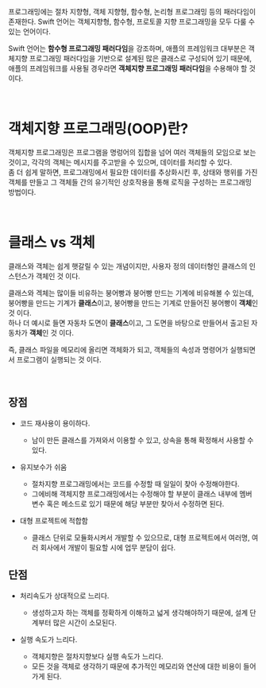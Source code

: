 프로그래밍에는 절차 지향형, 객체 지향형, 함수형, 논리형 프로그래밍 등의 패러다임이 존재한다. Swift 언어는 객체지향형, 함수형, 프로토콜 지향 프로그래밍을 모두 다룰 수 있는 언어이다.

Swift 언어는 **함수형 프로그래밍 패러다임**을 강조하며, 애플의 프레임워크 대부분은 객체지향 프로그래밍 패러다임을 기반으로 설계된 많은 클래스로 구성되어 있기 때문에, 애플의 프레임워크를 사용될 경우라면 **객체지향 프로그래밍 패러다임**을 수용해야 할 것이다.

<br>

# 객체지향 프로그래밍(OOP)란?
객체지향 프로그래밍은 프로그램을 명렁어의 집합을 넘어 여러 객체들의 모임으로 보는 것이고, 각각의 객체는 메시지를 주고받을 수 있으며, 데이터를 처리할 수 있다.<br>
좀 더 쉽게 말하면, 프로그래밍에서 필요한 데이터를 추상화시킨 후, 상태와 행위를 가진 객체를 만들고 그 객체들 간의 유기적인 상호작용을 통해 로직을 구성하는 프로그래밍 방법이다.

<br>

# 클래스 vs 객체
클래스와 객체는 쉽게 햇갈릴 수 있는 개념이지만, 사용자 정의 데이터형인 클래스의 인스턴스가 객체인 것 이다.

클래스와 겍체는 많이들 비유하는 붕어빵과 붕어빵 만드는 기계에 비유해볼 수 있는데, 붕어빵을 만드는 기계가 **클래스**이고, 붕어빵을 만드는 기계로 만들어진 붕어빵이 **객체**인 것 이다.<br>
하나 더 예시로 들면 자동차 도면이 **클래스**이고, 그 도면을 바탕으로 만들어서 출고된 자동차가 **객체**인 것 이다.

즉, 클래스 파일을 메모리에 올리면 객체화가 되고, 객체들의 속성과 명령어가 실행되면서 프로그램이 실행되는 것 이다.

<br>

## 장점

- 코드 재사용이 용이하다.
    - 남이 만든 클래스를 가져와서 이용할 수 있고, 상속을 통해 확정해서 사용할 수 있다.

- 유지보수가 쉬움
    - 절차지향 프로그래밍에서는 코드를 수정할 때 일일이 찾아 수정해야한다.
    - 그에비해 객체지향 프로그래밍에서는 수정해야 할 부분이 클래스 내부에 멤버변수 혹은 메소드로 있기 때문에 해당 부분만 찾아서 수정하면 된다.

- 대형 프로젝트에 적합함
    - 클래스 단위로 모듈화시켜서 개발할 수 있으므로, 대형 프로젝트에서 여러명, 여러 회사에서 개발이 필요할 시에 업무 분담이 쉽다.

## 단점
- 처리속도가 상대적으로 느리다.
    - 생성하고자 하는 객체를 정확하게 이해하고 넓게 생각해야하기 때문에, 설계 단계부터 많은 시간이 소모된다.

- 실행 속도가 느리다.
    - 객체지향은 절차지향보다 실행 속도가 느리다.
    - 모든 것을 객체로 생각하기 때문에 추가적인 메모리와 연산에 대한 비용이 들어가게 된다.